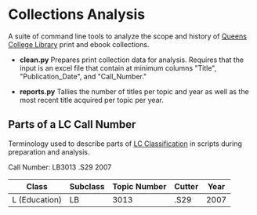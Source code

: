 # Collections Analysis
A suite of command line tools to analyze the scope and history of [Queens College Library](https://library.qc.cuny.edu/) print and ebook collections.

- **clean.py** Prepares print collection data for analysis. Requires that the input is an excel file that contain at minimum columns "Title", "Publication_Date", and "Call_Number."

- **reports.py** Tallies the number of titles per topic and year as well as the most recent title acquired per topic per year.

## Parts of a LC Call Number
Terminology used to describe parts of [LC Classification](https://www.loc.gov/catdir/cpso/lcco/) in scripts during preparation and analysis.

Call Number: LB3013 .S29 2007

|Class              | Subclass  | Topic Number | Cutter | Year |
|-------------------|-----------|--------------|--------|------|
|   L (Education)   |     LB    |     3013     |  .S29  | 2007 |
